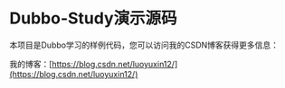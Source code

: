 # Dubbo-Study演示源码

本项目是Dubbo学习的样例代码，您可以访问我的CSDN博客获得更多信息：

我的博客：[https://blog.csdn.net/luoyuxin12/](https://blog.csdn.net/luoyuxin12/)

